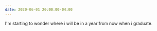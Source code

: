 ```yaml
---
date: 2020-06-01 20:00:00-04:00
---
```


I'm starting to wonder where i will be in a year from now when i graduate.
